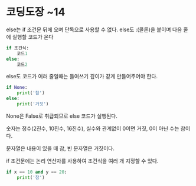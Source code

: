# 코딩도장 ~14

else는 if 조건문 뒤에 오며 단독으로 사용할 수 없다. else도 :(콜론)을 붙이며 다음 줄에 실행할 코드가 온다

```python
if 조건식:
	코드1
else:
	코드2
```

else도 코드가 여러 줄일때는 들여쓰기 깊이가 같게 만들어주어야 한다. 



```python
if None:
	print('참')
else:
	print('거짓')
```

None은 False로 취급되므로 else 코드가 실행된다. 

숫자는 정수(2진수, 10진수, 16진수), 실수와 관계없이 0이면 거짓, 0이 아닌 수는 참이다.

문자열은 내용이 있을 때 참, 빈 문자열은 거짓이다.



if 조건문에는 논리 연산자를 사용하여 조건식을 여러 개 지정할 수 있다.

```python
if x == 10 and y == 20:
	print('참')
```

